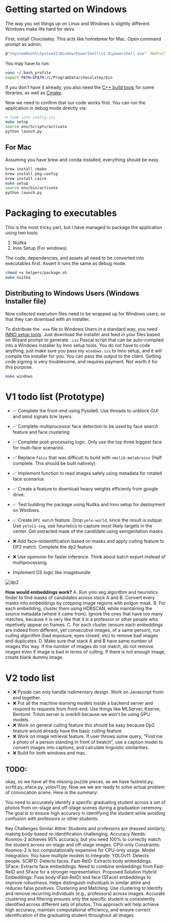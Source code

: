 # Getting started on Windows

The way you set things up on Linux and Windows is slightly different. Windows make life hard for devs.

First, install Chocolatey. This acts like homebrew for Mac. Open command prompt as admin.

```bash
@"%SystemRoot%\System32\WindowsPowerShell\v1.0\powershell.exe" -NoProfile -InputFormat None -ExecutionPolicy Bypass -Command "[System.Net.ServicePointManager]::SecurityProtocol = 3072; iex ((New-Object System.Net.WebClient).DownloadString('https://community.chocolatey.org/install.ps1'))" && SET "PATH=%PATH%;%ALLUSERSPROFILE%\chocolatey\bin"
```

You may have to run:

```bash
nano ~/.bash_profile
export PATH=$PATH:/c/ProgramData/chocolatey/bin
```

If you don't have it already, you also need the [C++ build tools](https://visualstudio.microsoft.com/visual-cpp-build-tools/) for some libraries, as well as [Cmake](https://cmake.org/download/).


Now we need to confirm that our code works first. You can run the application in debug mode directly via:

```bash
# look into config.ini 
make setup
source env/Scripts/activate
python launch.py
```

## For Mac

Assuming you have brew and conda installed, everything should be easy.

```bash
brew install cmake
brew install pkg-config
brew install cairo
make setup
source env/bin/activate
python launch.py
```

# Packaging to executables

This is the most tricky part, but I have managed to package the application using two tools:

1. Nuitka
2. Inno Setup (For windows)

The code, dependencies, and assets all need to be converted into executables first. Assert it runs the same as debug mode.

```bash
chmod +x helpers/package.sh
make nuitka
```

## Distributing to Windows Users (Windows Installer file)

Now collected execution files need to be wrapped up for Windows users, so that they can download with an installer.

To distribute the `.exe` file to Windows Users in a standard way, you need [INNO setup tools](https://jrsoftware.org/isdl.php). Just download the installer and feed in your files based on Wizard prompt to generate `.iss` Pascal script that can be auto-compiled into a Windows installer by Inno setup tools. You do not have to code anything, just make sure you pass my `windows.iss` to Inno setup, and it will compile the installer for you. You can pass the output to the client. Getting code signing is very troublesome, and requires payment. Not worth it for this purpose.

```bash
make windows
```

# V1 todo list (Prototype)

- ✅ Complete the front-end using Pyside6. Use threads to unblock GUI and send signals b/w layers.
- ✅ Complete multiprocessor face detection to be used by face search feature and face clustering
- ✅ Complete post-processing logic. Only use the top three biggest face for multi-face scenarios.  
- ✅ Replace `faiss` that was difficult to build with `nmslib-metabrainz` (Half complete. This should be built natively).
- ✅ Implement function to read images safely using metadata for rotated face scenarios
- ✅ Create a feature to download heavy weights efficienly from google drive.
- ✅ Test building the package using Nuitka and Inno setup for deployment on Windows. 
- ✅ Create `DP2 match` feature. Drop `yolo-world`, since the result is subpar. Use `yolo11-seg`, use heuristics to capture most likely targets in the center. Get extracted mask of the candidate using semgentation masks.  
- ❌ Add face-reidentification based on masks and apply culling feature to DP2 match. Complete the dp2 feature. 
- ❌ Use openvino for faster inference. Think about batch export instead of multiprocessing.


- Implement DS logic like imagebundle

![dp2](assets/img/roadmap.png)

**How would embeddings work?**
A. Run yolo seg algorithm and heuristics finder to find masks of candidates across stack A and B. Convert every masks into embeddings by cropping image regions with polgon mask. 
B. For each embedding, cluster them using HDBSCAN, while maintaining the source metadata (where it came from). Ignore the ones that have too many matches, because it is very like that it is a professor or other people who repetively appear on frames. 
C. For each cluster (ensure each embeddings are indeed from different, yet consecutive images, of a same person), run culling algorithm (bad exposure, eyes closed, etc) to remove bad images and duplicates.
D. Make sure that stack A and B have same number of images this way. If the number of images do not match, do not remove images even if image is bad in terms of culling. If there is not enough image, create blank dummy image.     


# V2 todo list

- ❌ Pyside can only handle rudimentary design. Work on Javascript front-end together. 
- ❌ Put all the machine learning models inside a backend server and respond to requests from front-end. Use things like MLServer, Kserve, Bentoml. Triton server is overkill because we won't be using GPU models. 
- ❌ Work on general culling feature this should be easy because Dp2 feature would already have the basic culling feature
- ❌ Work on image retrieval feature. If user throws some query, "Find me a photo of a person standing in front of beatch", use a caption model to convert images into captions, and calculate linguistic similarities. 
- ❌ Build for both windows and mac. 


## TODO: 

okay, so we have all the missing puzzle pieces, as we have fastreid.py, scrfd.py, sface.py, yolov11.py. Now we we are ready to solve actual problem of convocation scene. Here is the summary: 

You need to accurately identify a specific graduating student across a set of photos from on-stage and off-stage scenes during a graduation ceremony. The goal is to ensure high accuracy in identifying the student while avoiding confusion with professors or other students.

Key Challenges
Similar Attire: Students and professors are dressed similarly, making body-based re-identification challenging.
Accuracy Needs:
Kosmos-2 achieves 95% accuracy, but you need 100% to correctly match the student across on-stage and off-stage images.
CPU-only Constraints: Kosmos-2 is too computationally expensive for CPU-only usage.
Model Integration:
You have multiple models to integrate:
YOLOv11: Detects people.
SCRFD: Detects faces.
Fast-ReID: Extracts body embeddings.
SFace: Extracts face embeddings.
Need to combine embeddings from Fast-ReID and SFace for a stronger representation.
Proposed Solution
Hybrid Embeddings:
Fuse body (Fast-ReID) and face (SFace) embeddings to improve robustness.
Helps distinguish individuals in similar attire and reduces false positives.
Clustering and Matching:
Use clustering to identify and remove recurring individuals (e.g., professors) across images.
Accurate clustering and filtering ensures only the specific student is consistently identified across different sets of photos.
This approach will help achieve high accuracy, maintain computational efficiency, and ensure correct identification of the graduating student throughout all images




